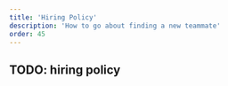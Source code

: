 ```yaml
---
title: 'Hiring Policy'
description: 'How to go about finding a new teammate'
order: 45
---
```


## TODO: hiring policy
